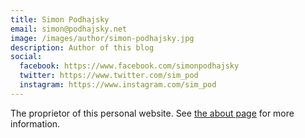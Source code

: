 ```yaml
---
title: Simon Podhajsky
email: simon@podhajsky.net
image: /images/author/simon-podhajsky.jpg
description: Author of this blog
social:
  facebook: https://www.facebook.com/simonpodhajsky
  twitter: https://www.twitter.com/sim_pod
  instagram: https://www.instagram.com/sim_pod
---
```


The proprietor of this personal website. See [the about page](/about/) for more information.